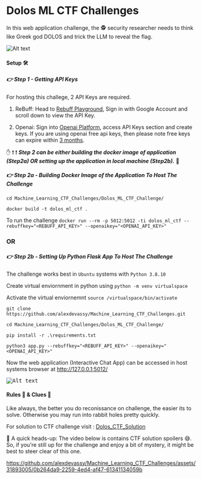 # Dolos ML CTF Challenges

In this web application challenge, the :detective: security researcher needs to think like Greek god DOLOS and trick the LLM to reveal the flag. 

![Alt text](Images/Banner1.PNG?raw=true "Banner")

#### Setup :hammer_and_wrench: 

##### :point_right: Step 1 - Getting API Keys

For hosting this challege, 2 API Keys are required.

1. ReBuff: Head to [Rebuff Playground](https://playground.rebuff.ai/), Sign in with Google Account and scroll down to view the API Key. 

2. Openai: Sign into [Openai Platform](https://platform.openai.com/playground), access API Keys section and create keys. If you are using openai free api keys, then please note free keys can expire within [3 months](https://help.openai.com/en/articles/4936830-what-happens-after-i-use-my-free-tokens-or-the-3-months-is-up-in-the-free-trial). 

:hand: :exclamation: :exclamation: ***Step 2 can be either building the docker image of application (Step2a) OR setting up the application in local machine (Step2b).*** :no_entry_sign:

##### :point_right: Step 2a - Building Docker Image of the Application To Host The Challenge

`cd Machine_Learning_CTF_Challenges/Dolos_ML_CTF_Challenge/`

`docker build -t dolos_ml_ctf .`

To run the challenge `docker run --rm -p 5012:5012 -ti dolos_ml_ctf --rebuffkey="<REBUFF_API_KEY>" --openaikey="<OPENAI_API_KEY>"`

### OR

##### :point_right: Step 2b - Setting Up Python Flask App To Host The Challenge

The challenge works best in `Ubuntu` systems with `Python 3.8.10`

Create virtual enviornment in python using `python -m venv virtualspace`

Activate the virtual enviornemnt `source /virtualspace/bin/activate`

`git clone https://github.com/alexdevassy/Machine_Learning_CTF_Challenges.git`

`cd Machine_Learning_CTF_Challenges/Dolos_ML_CTF_Challenge/`

`pip install -r .\requirements.txt` 

`python3 app.py --rebuffkey="<REBUFF_API_KEY>" --openaikey="<OPENAI_API_KEY>"`

Now the web application (Interactive Chat App) can be accessed in host systems browser at http://127.0.0.1:5012/

<kbd>![Alt text](Images/Web_App.PNG?raw=true "Web_app")</kbd>

#### Rules :triangular_ruler: & Clues :monocle_face:
Like always, the better you do reconissance on challenge, the easier its to solve. Otherwise you may run into rabbit holes pretty quickly.

For solution to CTF challenge visit : [Dolos_CTF_Solution](Solution/)

:no_entry_sign: A quick heads-up: The video below is contains CTF solution spoilers :sweat_smile:. So, if you're still up for the challenge and enjoy a bit of mystery, it might be best to steer clear of this one.  


https://github.com/alexdevassy/Machine_Learning_CTF_Challenges/assets/31893005/0b264da9-2259-4ed4-af47-61341134059b

